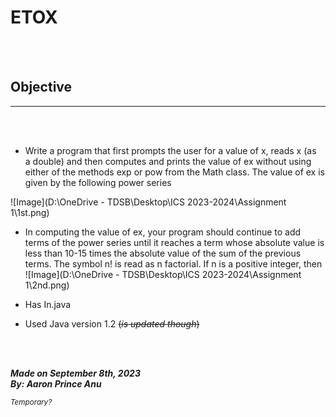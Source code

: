 # **ETOX**
<br></br>
## Objective
---
<br></br>

- Write a program that first prompts the user for a value of x, reads x (as a double) and then computes and prints the value of ex without using either of the methods exp or pow from the Math class. The value of ex is given by the following power series

![Image](D:\OneDrive - TDSB\Desktop\ICS 2023-2024\Assignment 1\1st.png)

- In computing the value of ex, your program should continue to add terms of the power series until it reaches a term whose absolute value is less than 10-15 times the absolute value of the sum of the previous terms.
The symbol n! is read as n factorial. If n is a positive integer, then
![Image](D:\OneDrive - TDSB\Desktop\ICS 2023-2024\Assignment 1\2nd.png)


- Has In.java
- Used Java version 1.2 ~~(*is updated though*)~~

<br></br>

***Made on September 8th, 2023***\
***By: Aaron Prince Anu***


<sub>*Temporary?*</sub>